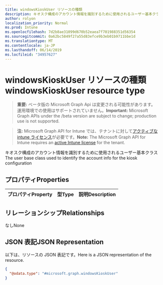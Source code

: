```yaml
---
title: windowsKioskUser リソースの種類
description: キオスク構成のアカウント情報を識別するために使用されるユーザー基本クラス
author: rolyon
localization_priority: Normal
ms.prod: Intune
ms.openlocfilehash: 7d2b8ae31099d670b52eaea7f701988351d56354
ms.sourcegitcommit: 0a62bc5849f27a55d83efce9b3eb01b9711bbe1d
ms.translationtype: MT
ms.contentlocale: ja-JP
ms.lasthandoff: 06/14/2019
ms.locfileid: "34957627"
---
```

# <a name="windowskioskuser-resource-type"></a><span data-ttu-id="e2cb3-103">windowsKioskUser リソースの種類</span><span class="sxs-lookup"><span data-stu-id="e2cb3-103">windowsKioskUser resource type</span></span>

> <span data-ttu-id="e2cb3-104">**重要:** ベータ版の Microsoft Graph Api は変更される可能性があります。運用環境での使用はサポートされていません。</span><span class="sxs-lookup"><span data-stu-id="e2cb3-104">**Important:** Microsoft Graph APIs under the /beta version are subject to change; production use is not supported.</span></span>

> <span data-ttu-id="e2cb3-105">**注:** Microsoft Graph API for Intune では、テナントに対して[アクティブな intune ライセンス](https://go.microsoft.com/fwlink/?linkid=839381)が必要です。</span><span class="sxs-lookup"><span data-stu-id="e2cb3-105">**Note:** The Microsoft Graph API for Intune requires an [active Intune license](https://go.microsoft.com/fwlink/?linkid=839381) for the tenant.</span></span>

<span data-ttu-id="e2cb3-106">キオスク構成のアカウント情報を識別するために使用されるユーザー基本クラス</span><span class="sxs-lookup"><span data-stu-id="e2cb3-106">The user base class used to identify the account info for the kiosk configuration</span></span>

## <a name="properties"></a><span data-ttu-id="e2cb3-107">プロパティ</span><span class="sxs-lookup"><span data-stu-id="e2cb3-107">Properties</span></span>
|<span data-ttu-id="e2cb3-108">プロパティ</span><span class="sxs-lookup"><span data-stu-id="e2cb3-108">Property</span></span>|<span data-ttu-id="e2cb3-109">型</span><span class="sxs-lookup"><span data-stu-id="e2cb3-109">Type</span></span>|<span data-ttu-id="e2cb3-110">説明</span><span class="sxs-lookup"><span data-stu-id="e2cb3-110">Description</span></span>|
|:---|:---|:---|

## <a name="relationships"></a><span data-ttu-id="e2cb3-111">リレーションシップ</span><span class="sxs-lookup"><span data-stu-id="e2cb3-111">Relationships</span></span>
<span data-ttu-id="e2cb3-112">なし</span><span class="sxs-lookup"><span data-stu-id="e2cb3-112">None</span></span>

## <a name="json-representation"></a><span data-ttu-id="e2cb3-113">JSON 表記</span><span class="sxs-lookup"><span data-stu-id="e2cb3-113">JSON Representation</span></span>
<span data-ttu-id="e2cb3-114">以下は、リソースの JSON 表記です。</span><span class="sxs-lookup"><span data-stu-id="e2cb3-114">Here is a JSON representation of the resource.</span></span>
<!-- {
  "blockType": "resource",
  "@odata.type": "microsoft.graph.windowsKioskUser"
}
-->
``` json
{
  "@odata.type": "#microsoft.graph.windowsKioskUser"
}
```





